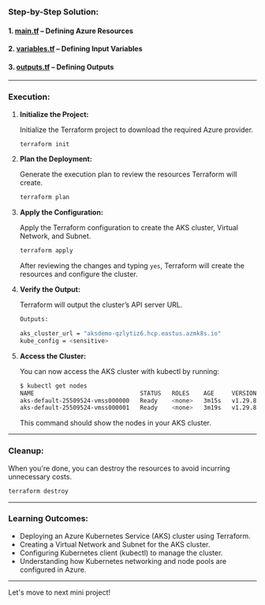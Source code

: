 ### **Step-by-Step Solution:**

#### **1. [main.tf](https://github.com/jkgaurav/tf-az-mini-projs/blob/main/mini-proj-6/terraform-azure-aks/main.tf)** – Defining Azure Resources

#### **2. [variables.tf](https://github.com/jkgaurav/tf-az-mini-projs/blob/main/mini-proj-6/terraform-azure-aks/variables.tf)** – Defining Input Variables

#### **3. [outputs.tf](https://github.com/jkgaurav/tf-az-mini-projs/blob/main/mini-proj-6/terraform-azure-aks/outputs.tf)** – Defining Outputs

---

### **Execution:**

1. **Initialize the Project:**

   Initialize the Terraform project to download the required Azure provider.

   ```bash
   terraform init
   ```

2. **Plan the Deployment:**

   Generate the execution plan to review the resources Terraform will create.

   ```bash
   terraform plan
   ```

3. **Apply the Configuration:**

   Apply the Terraform configuration to create the AKS cluster, Virtual Network, and Subnet.

   ```bash
   terraform apply
   ```

   After reviewing the changes and typing `yes`, Terraform will create the resources and configure the cluster.

4. **Verify the Output:**

   Terraform will output the cluster’s API server URL.

   ```bash
   Outputs:

   aks_cluster_url = "aksdemo-qzlytiz6.hcp.eastus.azmk8s.io"
   kube_config = <sensitive>
   ```

5. **Access the Cluster:**

   You can now access the AKS cluster with kubectl by running:

   ```bash
   $ kubectl get nodes
   NAME                              STATUS   ROLES    AGE     VERSION
   aks-default-25509524-vmss000000   Ready    <none>   3m15s   v1.29.8
   aks-default-25509524-vmss000001   Ready    <none>   3m19s   v1.29.8
   ```

   This command should show the nodes in your AKS cluster.

---

### **Cleanup:**

When you're done, you can destroy the resources to avoid incurring unnecessary costs.

```bash
terraform destroy
```

---

### **Learning Outcomes:**
- Deploying an Azure Kubernetes Service (AKS) cluster using Terraform.
- Creating a Virtual Network and Subnet for the AKS cluster.
- Configuring Kubernetes client (kubectl) to manage the cluster.
- Understanding how Kubernetes networking and node pools are configured in Azure.

---

Let's move to next mini project!
